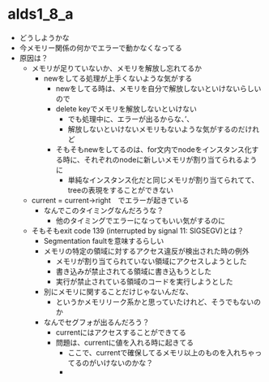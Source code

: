 # alds1_8_a

- どうしようかな
- 今メモリー関係の何かでエラーで動かなくなってる
- 原因は？
  - メモリが足りていないか、メモリを解放し忘れてるか
    - newをしてる処理が上手くないような気がする
      - newをしてる時は、メモリを自分で解放しないといけないらしいので
      - delete keyでメモリを解放しないといけない
        - でも処理中に、エラーが出るからな、’、
        - 解放しないといけないメモリもないような気がするのだけれど
      - そもそもnewをしてるのは、for文内でnodeをインスタンス化する時に、それぞれのnodeに新しいメモリが割り当てられるように
        - 単純なインスタンス化だと同じメモリが割り当てられてて、treeの表現をすることができない
  - current = current->right　でエラーが起きている
    - なんでこのタイミングなんだろうな？
      - 他のタイミングでエラーになってもいい気がするのに
  - そもそもexit code 139 (interrupted by signal 11: SIGSEGV)とは？
    - Segmentation faultを意味するらしい
    - メモリの特定の領域に対するアクセス違反が検出された時の例外
      - メモリが割り当てられていない領域にアクセスしようとした
      - 書き込みが禁止されてる領域に書き込もうとした
      - 実行が禁止されている領域のコードを実行しようとした
    - 別にメモリに関することだけじゃないんだな、
      - というかメモリリーク系かと思っていたけれど、そうでもないのか
    - なんでセグフォが出るんだろう？
      - currentにはアクセスすることができてる
      - 問題は、currentに値を入れる時に起きてる
        - ここで、currentで確保してるメモリ以上のものを入れちゃってるのがいけないのかな？
        - 
